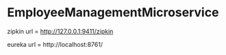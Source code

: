 # EmployeeManagementMicroservice


zipkin url = http://127.0.0.1:9411/zipkin

eureka url = http://localhost:8761/
